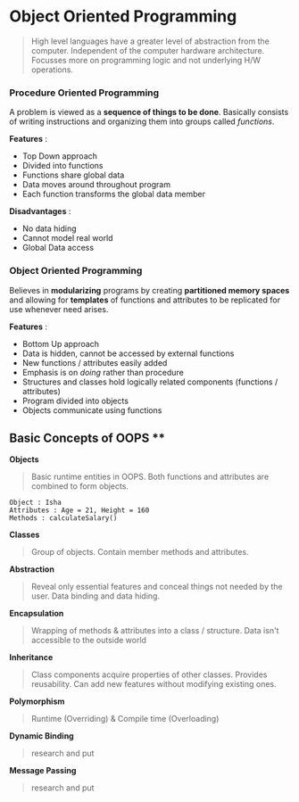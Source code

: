# Object Oriented Programming 

> High level languages have a greater level of abstraction from the computer. Independent of the computer hardware architecture. Focusses more on programming logic and not underlying H/W operations.

### Procedure Oriented Programming 
A problem is viewed as a **sequence of things to be done**. Basically consists of writing instructions and organizing them into groups called *functions*.

**Features** : 
- Top Down approach 
- Divided into functions
- Functions share global data 
- Data moves around throughout program 
- Each function transforms the global data member 

**Disadvantages** : 
- No data hiding
- Cannot model real world 
- Global Data access


### Object Oriented Programming 
Believes in **modularizing** programs by creating **partitioned memory spaces** and allowing for **templates** of functions and attributes to be replicated for use whenever need arises.

**Features** :
- Bottom Up approach 
- Data is hidden, cannot be accessed by external functions
- New functions / attributes easily added
- Emphasis is on *doing* rather than procedure
- Structures and classes hold logically related components (functions / attributes)
- Program divided into objects
- Objects communicate using functions


## Basic Concepts of OOPS **
**Objects**
>Basic runtime entities in OOPS. Both functions and attributes are combined to form objects.
```
Object : Isha 
Attributes : Age = 21, Height = 160
Methods : calculateSalary()
```

**Classes**
> Group of objects. Contain member methods and attributes. 
 
**Abstraction**
> Reveal only essential features and conceal things not needed by the user. Data binding and data hiding.

**Encapsulation**
> Wrapping of methods & attributes into a class / structure. Data isn't accessible to the outside world

**Inheritance**
> Class components acquire properties of other classes. Provides reusability. Can add new features without modifying existing ones. 

**Polymorphism**
> Runtime (Overriding) & Compile time (Overloading)

**Dynamic Binding**
> research and put

**Message Passing**
> research and put



 
